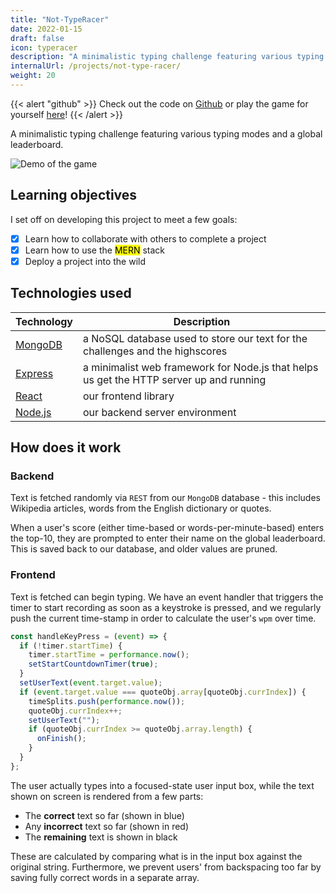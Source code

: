 ```yaml
---
title: "Not-TypeRacer"
date: 2022-01-15
draft: false
icon: typeracer
description: "A minimalistic typing challenge featuring various typing modes and a global leaderboard."
internalUrl: /projects/not-type-racer/
weight: 20
---
```


{{< alert "github" >}}
Check out the code on [Github](https://github.com/cartiervu/Type-Racer) or play the game for yourself [here](https://blissful-joliot-5397ba.netlify.app/)!
{{< /alert >}}

A minimalistic typing challenge featuring various typing modes and a global leaderboard.

![Demo of the game](https://user-images.githubusercontent.com/43510280/159205352-56191231-de63-4bf9-be7d-0c059813cde2.gif)

## Learning objectives

I set off on developing this project to meet a few goals:

- [x] Learn how to collaborate with others to complete a project
- [x] Learn how to use the <mark>MERN</mark> stack
- [x] Deploy a project into the wild

## Technologies used

| Technology                          | Description                                                                             |
| ----------------------------------- | --------------------------------------------------------------------------------------- |
| [MongoDB](https://www.mongodb.com/) | a NoSQL database used to store our text for the challenges and the highscores           |
| [Express](https://expressjs.com/)   | a minimalist web framework for Node.js that helps us get the HTTP server up and running |
| [React](https://react.dev/)         | our frontend library                                                                    |
| [Node.js](https://nodejs.org/en)    | our backend server environment                                                          |

## How does it work

### Backend

Text is fetched randomly via `REST` from our `MongoDB` database - this includes Wikipedia articles, words from the English dictionary or quotes.

When a user's score (either time-based or words-per-minute-based) enters the top-10, they are prompted to enter their name on the global leaderboard. This is saved back to our database, and older values are pruned.

### Frontend

Text is fetched can begin typing. We have an event handler that triggers the timer to start recording as soon as a keystroke is pressed, and we regularly push the current time-stamp in order to calculate the user's `wpm` over time.

```typescript jsx
const handleKeyPress = (event) => {
  if (!timer.startTime) {
    timer.startTime = performance.now();
    setStartCountdownTimer(true);
  }
  setUserText(event.target.value);
  if (event.target.value === quoteObj.array[quoteObj.currIndex]) {
    timeSplits.push(performance.now());
    quoteObj.currIndex++;
    setUserText("");
    if (quoteObj.currIndex >= quoteObj.array.length) {
      onFinish();
    }
  }
};
```

The user actually types into a focused-state user input box, while the text shown on screen is rendered from a few parts:

- The **correct** text so far (shown in blue)
- Any **incorrect** text so far (shown in red)
- The **remaining** text is shown in black

These are calculated by comparing what is in the input box against the original string. Furthermore, we prevent users' from backspacing too far by saving fully correct words in a separate array.

